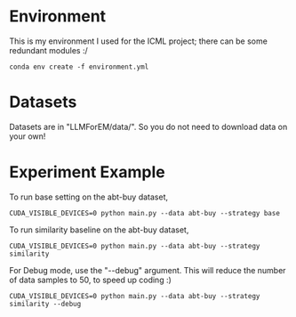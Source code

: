

# Environment
This is my environment I used for the ICML project; there can be some redundant modules :/

    conda env create -f environment.yml

# Datasets

Datasets are in "LLMForEM/data/". So you do not need to download data on your own!

# Experiment Example
To run base setting on the abt-buy dataset,

    CUDA_VISIBLE_DEVICES=0 python main.py --data abt-buy --strategy base

To run similarity baseline on the abt-buy dataset,

    CUDA_VISIBLE_DEVICES=0 python main.py --data abt-buy --strategy similarity

For Debug mode, use the "--debug" argument. This will reduce the number of data samples to 50, to speed up coding :)

    CUDA_VISIBLE_DEVICES=0 python main.py --data abt-buy --strategy similarity --debug
